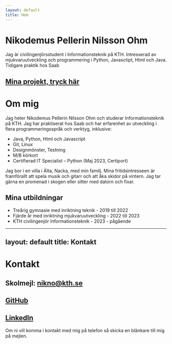 ```yaml
---
layout: default
title: Hem
---
```


# Nikodemus Pellerin Nilsson Ohm

Jag är civilingenjörsstudent i Informationsteknik på KTH. Intresserad av mjukvaruutveckling och programmering i Python, Javasctipt, Html och Java. Tidigare praktik hos Saab

## [Mina projekt, tryck här](projects.md)  

# Om mig

Jag heter Nikodemus Pellerin Nilsson Ohm och studerar Informationsteknik på KTH. Jag har praktiserat hos Saab och har erfarenhet av utveckling i flera programmeringsspråk och verktyg, inklusive:

- Java, Python, Html och Javascript
- Git, Linux
- Designmönster, Testning
- M/B körkort
- Certifierad IT Specialist – Python (Maj 2023, Certiport)

Jag bor i en villa i Älta, Nacka, med min familj. Mina fritidsintresseen är framförallt att spela musik och gitarr och att åka skidor på vintern. Jag tar gärna en promenad i skogen eller sitter med datorn och fixar.

## Mina utbildningar

- Treårig gymnasie med inriktning teknik - 2019 till 2022
- Fjärde år med inriktning mjukvaruutveckling - 2022 till 2023
- KTH civilingenjör Informationsteknik - 2023 - pågående

---
layout: default
title: Kontakt
---

# Kontakt

## Skolmejl: nikno@kth.se
## [GitHub](https://github.com/KebabKent/)  
## [LinkedIn](https://www.linkedin.com/in/nikodemus-ohm-a1656824b/)

Om ni vill komma i kontakt med mig på telefon så skicka en blänkare till mig på mejlen.
